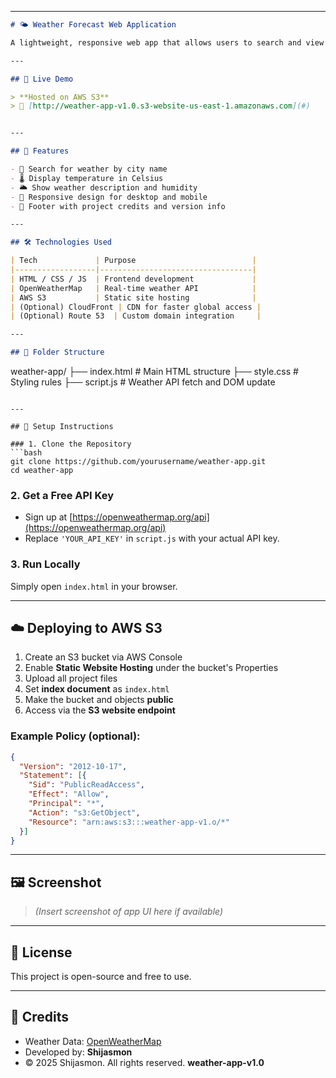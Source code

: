 

---

```markdown
# 🌤️ Weather Forecast Web Application

A lightweight, responsive web app that allows users to search and view real-time weather data by city name using the **OpenWeatherMap API**. Built with HTML, CSS, and JavaScript, and deployed via **AWS S3**.

---

## 🚀 Live Demo

> **Hosted on AWS S3**  
> 🔗 [http://weather-app-v1.0.s3-website-us-east-1.amazonaws.com](#)  


---

## 📌 Features

- 🔎 Search for weather by city name
- 🌡️ Display temperature in Celsius
- 🌥️ Show weather description and humidity
- 📱 Responsive design for desktop and mobile
- 📄 Footer with project credits and version info

---

## 🛠️ Technologies Used

| Tech             | Purpose                          |
|------------------|----------------------------------|
| HTML / CSS / JS  | Frontend development             |
| OpenWeatherMap   | Real-time weather API            |
| AWS S3           | Static site hosting              |
| (Optional) CloudFront | CDN for faster global access |
| (Optional) Route 53  | Custom domain integration     |

---

## 📂 Folder Structure

```

weather-app/
├── index.html       # Main HTML structure
├── style.css        # Styling rules
├── script.js        # Weather API fetch and DOM update

````

---

## 🔧 Setup Instructions

### 1. Clone the Repository
```bash
git clone https://github.com/yourusername/weather-app.git
cd weather-app
````

### 2. Get a Free API Key

* Sign up at [https://openweathermap.org/api](https://openweathermap.org/api)
* Replace `'YOUR_API_KEY'` in `script.js` with your actual API key.

### 3. Run Locally

Simply open `index.html` in your browser.

---

## ☁️ Deploying to AWS S3

1. Create an S3 bucket via AWS Console
2. Enable **Static Website Hosting** under the bucket's Properties
3. Upload all project files
4. Set **index document** as `index.html`
5. Make the bucket and objects **public**
6. Access via the **S3 website endpoint**

### Example Policy (optional):

```json
{
  "Version": "2012-10-17",
  "Statement": [{
    "Sid": "PublicReadAccess",
    "Effect": "Allow",
    "Principal": "*",
    "Action": "s3:GetObject",
    "Resource": "arn:aws:s3:::weather-app-v1.o/*"
  }]
}
```

---

## 🖼️ Screenshot

> *(Insert screenshot of app UI here if available)*

---

## 📜 License

This project is open-source and free to use.

---

## 📣 Credits

* Weather Data: [OpenWeatherMap](https://openweathermap.org/)
* Developed by: **Shijasmon**
* © 2025 Shijasmon. All rights reserved. **weather-app-v1.0**

```
